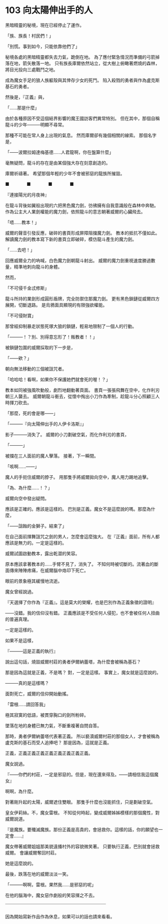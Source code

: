 # 103 向太陽伸出手的人

黑暗精靈的秘境，現在已經停止了運作。

「族、族長！村民們！」

「別慌。事到如今，只能依靠他們了」

秘境各處的黑暗精靈都失去力氣，跪倒在地。
為了應付緊急情況而準備的弓箭掉落在地，箭矢散落一地。
只有族長庫爾依然站立，從大樹上俯瞰著燃燒的森林，將目光投向三處戰鬥之地。

成為魔女手足的狼人族軀殼與其倖存少女的死鬥。
陷入殺戮的勇者與作為盧克斯基石的勇者。

然後是，『正義』與，

「......那是什麼」

由於各種原因不受這個結界影響的魔王國訪客們異常特別。
但在其中，那個自稱龍斗的少年———明顯不尋常。

那種不可能在常人身上出現的氣息。
然而庫爾卻有幾個相關的線索。
那個名字是，

「——波爾拉姆達梅基德......人君龍啊，你在盤算什麼」

毫無疑問，龍斗的存在是由某個強大存在刻意創造的。

庫爾祈禱著。
希望那個年輕的少年不會被邪惡的龍族所摧毀。

■　　　　■　　　　■　　　　■

『連接陽光的月夜神』

在龍斗背後如翼般出現的六把黑色魔力劍，彷彿擁有自我意識般在森林中奔馳。
作為公主大人業劍權能的魔力劍，依照龍斗的意志朝著威爾的心臟飛去。

「唔......教本！」

威爾的聲音引發反應，破碎的書頁形成屏障阻擋魔力劍。
教本的抵抗不僅如此。
解讀魔力劍的教本寫下新的書頁立即破碎，模仿龍斗產生的魔力劍。

「......去吧！」

回應威爾全力的吶喊，白色魔力劍朝龍斗射出。
威爾的魔力劍重視速度勝過數量，精準地刺向龍斗的身體。

然而，

「不可侵千金忒修斯」

龍斗所持的業劍形成圓形盾牌，完全防禦住那魔力劍。
更有黑色鎖鏈從威爾四方展開，切斷退路。
是烏鴉面具顯現的有限強欲權能。

「不可侵財寶」

那曾經抑制暴走狀態死塚大狼的鎖鏈，輕易地限制了一個人的行動。

「———！？別、別得意忘形了！叛教者！！」

被鎖鏈包圍的威爾採取的下一步是，

「——欸？」

朝向無法移動的三個被詛咒者。

「哈哈哈！看啊，如果你不保護她們就會死的喔！？」

教本如同被強風吹動般，劇烈地翻動著頁面。
書頁一張張飛舞在空中，化作利刃朝三人襲去。
威爾朝龍斗衝去，從懷中掏出小刀作為牽制，趁龍斗分心照顧三人時揮刀砍去。

「那麼，死的會是哪——」

「———『向太陽伸出手的人伊卡洛斯』」

影子———消失了。
威爾的小刀劃破空氣，而化作利刃的書頁，

「———」

被擋在三人面前的魔人擊落。
接著，下一瞬間。

「咳啊......——」

魔人的手扼住威爾的脖子。
用那隻手將威爾拋向空中，魔人用力踢地追擊。

「為、為什麼......！？」

威爾向空中發出疑問。

應該是正確的。應該是這樣的。
巴別是正義。魔女不是這麼說的嗎。那麼為什麼，

「——詛蝕的金獅子。結束了」

在自己面前揮舞詛咒之劍的男人，怎麼會這麼強大。
在『正義』面前，所有人都應該是無力的。一定是這樣的。

威爾試圖啟動教本，露出乾澀的笑容。

原本應該拿著教本的......手臂不見了，消失了。
不知何時被切斷的。流著血的斷面傳來陣陣疼痛，在威爾腦中烙印下死亡。

眼前的景象極其緩慢地流逝。

魔女曾經說過。

『天選擇了你作為『正義』。這是莫大的榮耀，也是巴別作為正義象徵的證明』

——沒錯。我的信仰沒有錯。
正義應該是不受任何人侵犯，也不會被任何人扭曲的普遍真理。

一定是這樣的。

如果不是這樣，

『———這是正義的執行』

說出這句話，燒毀威爾村莊的勇者伊爾納蕾塔，為什麼會被稱為基石？

那是因為這就是正義，不是嗎？
對，一定是這樣。
事實上，魔女就是這麼說的。

———真的是這樣嗎？

面對死亡，威爾的信仰開始動搖。

「雷根......請回答我」

極其寂寞的低語，被貫穿胸口的劍所粉碎。

墜落在地的身體已無力氣，不斷重複著自問自答。

那時，勇者伊爾納蕾塔代表著正義。
所以褻瀆威爾村莊的那個女人，才會被稱為盧克斯的基石而受人追捧吧？
那是因為，這就是正義。

正義，正義正義正義正義正義正義正義正義。

魔女說過。

『——你們的村莊，一定是邪惡的。但是，現在還來得及。——請相信我這個魔女』

啊啊，為什麼。

對著剛升起的太陽，威爾遮住雙眼。
那隻手什麼也沒能抓住，只是劃破空氣。

皇女伊莉絲。不，魔女雷根。
不知從何時起，變成威爾姊姊模樣的那個魔性，對威爾說道。

『是魔族。要殲滅魔族。那份正義是高貴的，會拯救你。這樣的話，你的願望也一定會......』

魔女帶著威爾姐姐那美貌遠播村外的容貌微笑著。
只要執行正義，巴別就會拯救威爾。
會讓威爾奪回村莊。

她是這麼說的。

最後，跌落在地的威爾淡淡一笑。

「———啊啊，雷根。果然我......是邪惡的呢」

在他的腦海中，魔女惡作劇般的笑容揮之不去。

￣￣￣￣￣￣￣￣￣￣￣￣￣￣￣￣￣￣￣￣￣￣￣

因為開始寫新作品作為休息，如果可以的話也請來看看。
